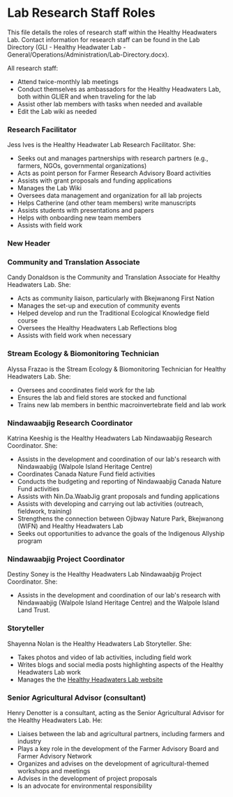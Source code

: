 # Lab Research Staff Roles
This file details the roles of research staff within the Healthy Headwaters Lab. Contact information for research staff can be found in the Lab Directory (GLI - Healthy Headwater Lab - General/Operations/Administration/Lab-Directory.docx).

All research staff:
* Attend twice-monthly lab meetings
* Conduct themselves as ambassadors for the Healthy Headwaters Lab, both within GLIER and when traveling for the lab
* Assist other lab members with tasks when needed and available
* Edit the Lab wiki as needed

### Research Facilitator
Jess Ives is the Healthy Headwater Lab Research Facilitator. She:
* Seeks out and manages partnerships with research partners (e.g., farmers, NGOs, governmental organizations)
* Acts as point person for Farmer Research Advisory Board activities
* Assists with grant proposals and funding applications
* Manages the Lab Wiki
* Oversees data management and organization for all lab projects
* Helps Catherine (and other team members) write manuscripts
* Assists students with presentations and papers
* Helps with onboarding new team members
* Assists with field work
### New Header

### Community and Translation Associate
Candy Donaldson is the Community and Translation Associate for Healthy Headwaters Lab. She:
* Acts as community liaison, particularly with Bkejwanong First Nation
* Manages the set-up and execution of community events
* Helped develop and run the Traditional Ecological Knowledge field course
* Oversees the Healthy Headwaters Lab Reflections blog
* Assists with field work when necessary

### Stream Ecology & Biomonitoring Technician
Alyssa Frazao is the Stream Ecology & Biomonitoring Technician for Healthy Headwaters Lab. She:
* Oversees and coordinates field work for the lab
* Ensures the lab and field stores are stocked and functional
* Trains new lab members in benthic macroinvertebrate field and lab work

### Nindawaabjig Research Coordinator
Katrina Keeshig is the Healthy Headwaters Lab Nindawaabjig Research Coordinator. She:
* Assists in the development and coordination of our lab's research with Nindawaabjig (Walpole Island Heritage Centre) 
* Coordinates Canada Nature Fund field activities
*	Conducts the budgeting and reporting of Nindawaabjig Canada Nature Fund activities
*	Assists with Nin.Da.WaabJig grant proposals and funding applications
*	Assists with developing and carrying out lab activities (outreach, fieldwork, training)
*	Strengthens the connection between Ojibway Nature Park, Bkejwanong (WIFN) and Healthy Headwaters Lab
*	Seeks out opportunities to advance the goals of the Indigenous Allyship program 

### Nindawaabjig Project Coordinator 
Destiny Soney is the Healthy Headwaters Lab Nindawaabjig Project Coordinator. She:
* Assists in the development and coordination of our lab's research with Nindawaabjig (Walpole Island Heritage Centre) and the Walpole Island Land Trust. 

### Storyteller
Shayenna Nolan is the Healthy Headwaters Lab Storyteller. She:
* Takes photos and video of lab activities, including field work
* Writes blogs and social media posts highlighting aspects of the Healthy Headwaters Lab work
* Manages the the [Healthy Headwaters Lab website](https://www.healthyheadwaterslab.ca/)

### Senior Agricultural Advisor (consultant)  
Henry Denotter is a consultant, acting as the Senior Agricultural Advisor for the Healthy Headwaters Lab. He:
* Liaises between the lab and agricultural partners, including farmers and industry
* Plays a key role in the development of the Farmer Advisory Board and Farmer Advisory Network
* Organizes and advises on the development of agricultural-themed workshops and meetings
* Advises in the development of project proposals
* Is an advocate for environmental responsibility
